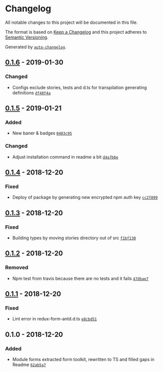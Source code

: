 # Changelog

All notable changes to this project will be documented in this file.

The format is based on [Keep a Changelog](http://keepachangelog.com/en/1.0.0/)
and this project adheres to [Semantic Versioning](http://semver.org/spec/v2.0.0.html).

Generated by [`auto-changelog`](https://github.com/CookPete/auto-changelog).

## [0.1.6] - 2019-01-30
### Changed
- Configs exclude stories, tests and d.ts for transpilation generating definitions [`df48f4a`](https://github.com/AckeeCZ/mateus/commit/df48f4ae3e87f2159b21386215295163ab59afc6)

## [0.1.5] - 2019-01-21
### Added
- New baner & badges [`0403c95`](https://github.com/AckeeCZ/mateus/commit/0403c952ca25145a7636e55d13a474af4322614a)

### Changed
- Adjust installation command in readme a bit [`d4a7b6e`](https://github.com/AckeeCZ/mateus/commit/d4a7b6efad15ff3b7f6389829b0bf9391f5fdec9)

## [0.1.4] - 2018-12-20
### Fixed
- Deploy of package by generating new encrypted npm auth key [`cc2f899`](https://github.com/AckeeCZ/mateus/commit/cc2f899dc018e162033928eb844671ac15b65e87)

## [0.1.3] - 2018-12-20
### Fixed
- Building types by moving stories directory out of src [`f1bf130`](https://github.com/AckeeCZ/mateus/commit/f1bf130677e07a032af817848c23f650f2c096df)

## [0.1.2] - 2018-12-20
### Removed
- Npm test from travis because there are no tests and it fails [`47dbae7`](https://github.com/AckeeCZ/mateus/commit/47dbae7766a06777e1531f4c00c914e0e6763797)

## [0.1.1] - 2018-12-20
### Fixed
- Lint error in redux-form-antd.d.ts [`e8cbd51`](https://github.com/AckeeCZ/mateus/commit/e8cbd51f2573f688ec7a57cafaa17e088984205d)

## 0.1.0 - 2018-12-20
### Added
- Module forms extracted form toolkit, rewritten to TS and filled gaps in Readme [`62ab5a7`](https://github.com/AckeeCZ/mateus/commit/62ab5a706337686790e200bb10f2a0b0d6d09193)

[0.1.6]: https://github.com/AckeeCZ/mateus/compare/v0.1.6...v0.1.6
[0.1.6]: https://github.com/AckeeCZ/mateus/compare/v0.1.5...v0.1.6
[0.1.5]: https://github.com/AckeeCZ/mateus/compare/v0.1.4...v0.1.5
[0.1.4]: https://github.com/AckeeCZ/mateus/compare/v0.1.3...v0.1.4
[0.1.3]: https://github.com/AckeeCZ/mateus/compare/v0.1.2...v0.1.3
[0.1.2]: https://github.com/AckeeCZ/mateus/compare/v0.1.1...v0.1.2
[0.1.1]: https://github.com/AckeeCZ/mateus/compare/v0.1.0...v0.1.1

